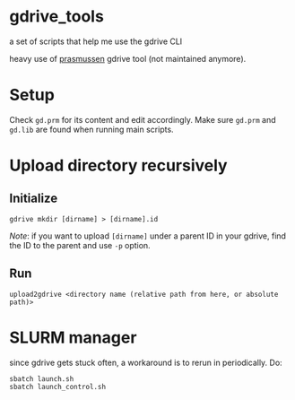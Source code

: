 # gdrive_tools
a set of scripts that help me use the gdrive CLI

heavy use of [prasmussen](https://github.com/prasmussen/gdrive) gdrive tool (not maintained anymore).

# Setup
Check `gd.prm` for its content and edit accordingly. Make sure `gd.prm` and `gd.lib` are found when running main scripts.

# Upload directory recursively
## Initialize
```
gdrive mkdir [dirname] > [dirname].id
```
*Note*: if you want to upload `[dirname]` under a parent ID in your gdrive, find the ID to the parent and use `-p` option.

## Run
```
upload2gdrive <directory name (relative path from here, or absolute path)>
```

# SLURM manager
since gdrive gets stuck often, a workaround is to rerun in periodically. Do:
```
sbatch launch.sh
sbatch launch_control.sh
```
